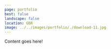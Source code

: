 ```yaml
---
page: portfolio
best: false
landscape: false
location: GBR
image: ../../images/portfolio/./download-11.jpg
---
```

Content goes here!
